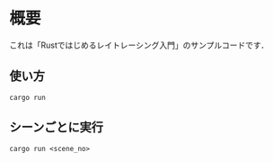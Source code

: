 # 概要

これは「Rustではじめるレイトレーシング入門」のサンプルコードです．

## 使い方

```
cargo run
```

## シーンごとに実行

```
cargo run <scene_no>
```
